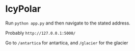 # IcyPolar

Run `python app.py` and then navigate to the stated address.

Probably `http://127.0.0.1:5000/`

Go to `/antartica` for antartica, and `/glacier` for the glacier